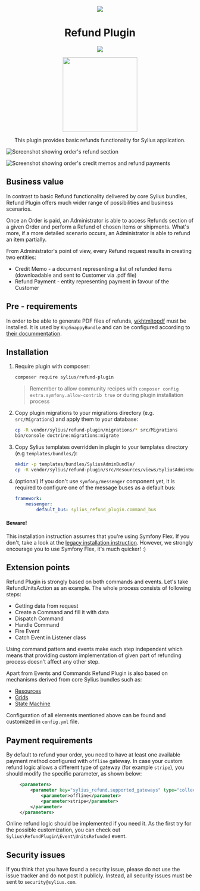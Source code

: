 <p align="center">
    <a href="https://sylius.com" target="_blank">
        <img src="https://demo.sylius.com/assets/shop/img/logo.png" />
    </a>
</p>

<h1 align="center">Refund Plugin</h1>

<p align="center"><img src="https://travis-ci.org/Sylius/RefundPlugin.svg?branch=master"></p>

<p align="center"><a href="https://sylius.com/plugins/" target="_blank"><img src="https://sylius.com/assets/badge-official-sylius-plugin.png" width="200"></a></p>

<p align="center">This plugin provides basic refunds functionality for Sylius application.</p>

![Screenshot showing order's refund section](docs/refunds.png)

![Screenshot showing order's credit memos and refund payments](docs/credit_memo.png)

## Business value

In contrast to basic Refund functionality delivered by core Sylius bundles, Refund Plugin offers much wider range of
possibilities and business scenarios.

Once an Order is paid, an Administrator is able to access Refunds section of a given Order and perform a Refund
of chosen items or shipments. What's more, if a more detailed scenario occurs, an Administrator is able to refund an item
partially.

From Administrator's point of view, every Refund request results in creating two entities:
* Credit Memo - a document representing a list of refunded items (downloadable and sent to Customer via .pdf file)
* Refund Payment - entity representing payment in favour of the Customer

## Pre - requirements

In order to be able to generate PDF files of refunds, [wkhtmltopdf](https://wkhtmltopdf.org/) must be installed.
It is used by `KnpSnappyBundle` and can be configured according to [their docummentation](https://github.com/KnpLabs/KnpSnappyBundle#configuration).

## Installation

1. Require plugin with composer:

    ```bash
    composer require sylius/refund-plugin
    ```

    > Remember to allow community recipes with `composer config extra.symfony.allow-contrib true` or during plugin installation process

2. Copy plugin migrations to your migrations directory (e.g. `src/Migrations`) and apply them to your database:

    ```bash
    cp -R vendor/sylius/refund-plugin/migrations/* src/Migrations
    bin/console doctrine:migrations:migrate
    ```

3. Copy Sylius templates overridden in plugin to your templates directory (e.g `templates/bundles/`):

    ```bash
    mkdir -p templates/bundles/SyliusAdminBundle/
    cp -R vendor/sylius/refund-plugin/src/Resources/views/SyliusAdminBundle/* templates/bundles/SyliusAdminBundle/
    ```

4. (optional) If you don't use `symfony/messenger` component yet, it is required to configure one of the message buses as a default bus:

    ```yaml
    framework:
        messenger:
            default_bus: sylius_refund_plugin.command_bus
    ```

#### Beware!

This installation instruction assumes that you're using Symfony Flex. If you don't, take a look at the
[legacy installation instruction](docs/legacy_installation.md). However, we strongly encourage you to use
Symfony Flex, it's much quicker! :)

## Extension points

Refund Plugin is strongly based on both commands and events. Let's take RefundUnitsAction as an example. The whole
process consists of following steps:

* Getting data from request
* Create a Command and fill it with data
* Dispatch Command
* Handle Command
* Fire Event
* Catch Event in Listener class

Using command pattern and events make each step independent which means that providing custom implementation of given
part of refunding process doesn't affect any other step.

Apart from Events and Commands Refund Plugin is also based on mechanisms derived from core Sylius bundles such as:

* [Resources](https://docs.sylius.com/en/1.2/components_and_bundles/components/Resource/index.html)
* [Grids](https://docs.sylius.com/en/1.2/components_and_bundles/bundles/SyliusGridBundle/index.html)
* [State Machine](https://docs.sylius.com/en/1.2/book/architecture/state_machine.html)

Configuration of all elements mentioned above can be found and customized in `config.yml` file.

## Payment requirements

By default to refund your order, you need to have at least one available payment method configured with `offline` gateway.
In case your custom refund logic allows a different type of gateway (for example `stripe`), you should modify the specific parameter,
as shown below:

   ```xml
        <parameters>
            <parameter key="sylius_refund.supported_gateways" type="collection">
                <parameter>offline</parameter>
                <parameter>stripe</parameter>
            </parameter>
        </parameters>
   ```

Online refund logic should be implemented if you need it.
As the first try for the possible customization, you can check out `Sylius\RefundPlugin\Event\UnitsRefunded` event.

## Security issues

If you think that you have found a security issue, please do not use the issue tracker and do not post it publicly.
Instead, all security issues must be sent to `security@sylius.com`.
